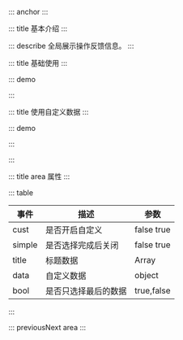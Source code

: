 ::: anchor
:::

::: title 基本介绍
:::

::: describe 全局展示操作反馈信息。
:::

::: title 基础使用
:::

::: demo

<template>
    <lay-area v-model="dizhi" ></lay-area> 
</template>

<script>
import {  ref, reactive } from "vue";
export default {
  setup() {
    const dizhi = ref('')
    return {
        dizhi
    }
  }
}
</script>

:::

::: title 使用自定义数据
:::

::: demo

<template>
    <Area  v-model="lian" :title="bt" :data="json" :simple="true" :cust="true"></Area>
</template>

<script>
import { ref,reactive } from "vue"

export default {
  setup() {
       const lian = ref('')
       const bt = reactive(['商品', '规格','型号'])
       const json = reactive({
            商品1: {
                规格: [ "型号1", "型号2", "型号3", "型号4"]
            },
            商品2: {
                 规格: ["型号1", "型号2", "型号3", "型号4"]
            },
            商品3: {
                 规格1: ["型号11", "型号12", "型号13", "型号14"],
                 规格2: ["型号221", "型号222", "型号223", "型号224"],
                 规格3: ["型号131", "型号132", "型号133", "型号134"],
            },
    })
    return {
        lian,bt,json
    }
  }
}
</script>

:::


:::

::: title area 属性
:::

::: table

| 事件 | 描述     | 参数                  |
| ---- | -------- | --------------------- |
| cust | 是否开启自定义 | false true |
| simple | 是否选择完成后关闭 | false true |
| title| 标题数据 | Array |
| data| 自定义数据 | object |
| bool | 是否只选择最后的数据|true,false|
:::

 

::: previousNext area
:::